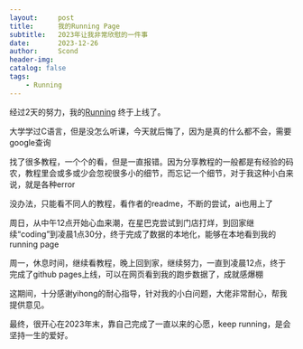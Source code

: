 ```yaml
---
layout:     post
title:      我的Running Page
subtitle:   2023年让我非常欣慰的一件事
date:       2023-12-26
author:     Scond
header-img: 
catalog: false
tags:
    - Running
---
```


 经过2天的努力，我的[Running](https://helloo2020.github.io/Running-Tim/)
终于上线了。


大学学过C语言，但是没怎么听课，今天就后悔了，因为是真的什么都不会，需要google查询

找了很多教程，一个个的看，但是一直报错。因为分享教程的一般都是有经验的码农，教程里会或多或少会忽视很多小的细节，而忘记一个细节，对于我这种小白来说，就是各种error

没办法，只能看不同人的教程，看作者的readme，不断的尝试，ai也用上了

周日，从中午12点开始心血来潮，在星巴克尝试到门店打烊，到回家继续“coding”到凌晨1点30分，终于完成了数据的本地化，能够在本地看到我的running page

周一，休息时间，继续看教程，晚上回到家，继续努力，一直到凌晨12点，终于完成了github pages上线，可以在网页看到我的跑步数据了，成就感爆棚

这期间，十分感谢yihong的耐心指导，针对我的小白问题，大佬非常耐心，帮我提供意见。

最终，很开心在2023年末，靠自己完成了一直以来的心愿，keep running，是会坚持一生的爱好。

